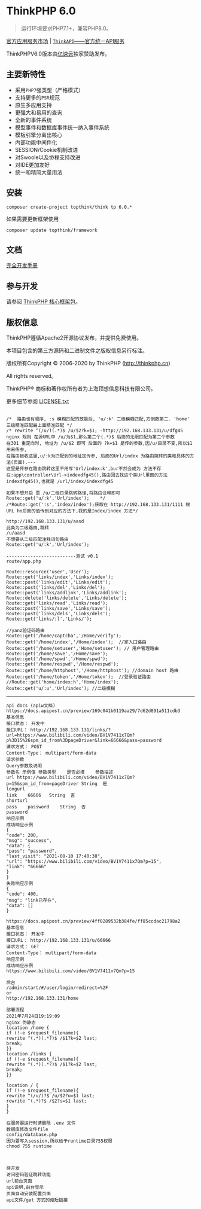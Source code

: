 ThinkPHP 6.0
===============

> 运行环境要求PHP7.1+，兼容PHP8.0。

[官方应用服务市场](https://market.topthink.com) | [`ThinkAPI`——官方统一API服务](https://docs.topthink.com/think-api)

ThinkPHPV6.0版本由[亿速云](https://www.yisu.com/)独家赞助发布。

## 主要新特性

* 采用`PHP7`强类型（严格模式）
* 支持更多的`PSR`规范
* 原生多应用支持
* 更强大和易用的查询
* 全新的事件系统
* 模型事件和数据库事件统一纳入事件系统
* 模板引擎分离出核心
* 内部功能中间件化
* SESSION/Cookie机制改进
* 对Swoole以及协程支持改进
* 对IDE更加友好
* 统一和精简大量用法

## 安装

~~~
composer create-project topthink/think tp 6.0.*
~~~

如果需要更新框架使用
~~~
composer update topthink/framework
~~~

## 文档

[完全开发手册](https://www.kancloud.cn/manual/thinkphp6_0/content)

## 参与开发

请参阅 [ThinkPHP 核心框架包](https://github.com/top-think/framework)。

## 版权信息

ThinkPHP遵循Apache2开源协议发布，并提供免费使用。

本项目包含的第三方源码和二进制文件之版权信息另行标注。

版权所有Copyright © 2006-2020 by ThinkPHP (http://thinkphp.cn)

All rights reserved。

ThinkPHP® 商标和著作权所有者为上海顶想信息科技有限公司。

更多细节参阅 [LICENSE.txt](LICENSE.txt)

~~~

~~~

~~~
/*  路由也有顺序, :s 模糊匹配的放最后, 'u/:k' 二级模糊匹配,方倒数第二. 'home' 三级精准匹配最上面精准匹配 */
/* rewrite ^(/u/)(.*)$ /u/$2?k=$1; -http://192.168.133.131/u/dfg45 nginx 规则 在源URL中 /u/为$1,那么第二个(.*)$ 后面的无限匹配为第二个参数
在301 重定向时, 地址为 /u/$2 即可 后面的 ?k=$1 是传的参数,因/u/目录不变,所以$1 用来传参,
在路由接收这里,u/:k为匹配到的地址加传参, 后面的Url/index 为路由跳转的类和具体的方法(页面).---
这里是传参在路由跳转这里不用写'Url/index:k',bur不然会成为 方法不存在:app\controller\Url->indexdfg45(),路由回去找这个类Url里面的方法indexdfg45(),也就是 /url/index/indexdfg45

如果不想开启 重 /u/二级目录跳转路径,将路由注释即可   Route::get('u/:k','Url/index');    */
/*Route::get(':s','index/index');获取在 http://192.168.133.131/1111 根URL ho后面的值传到对应的方法下,我的是Index/index 方法*/

http://192.168.133.131/u/aasd
此条为二级路由,跳转
/u/aasd
不想要从二级匹配注释词句路由
Route::get('u/:k','Url/index');
~~~


~~~
--------------------------测试 v0.1
route/app.php

Route::resource('user','User');
Route::get('links/index','Links/index');
Route::post('links/edit','Links/edit');
Route::post('links/del','Links/del');
Route::post('links/addlink','Links/addlink');
Route::delete('links/delete','Links/delete');
Route::get('links/read','Links/read');
Route::post('links/save','Links/save');
Route::post('links/dels','Links/dels');
Route::get('links/:l','Links/');

//yanz验证码路由
Route::get('/home/captcha','/Home/verify');
Route::get('/home/index','/Home/index');  //家入口路由
Route::get('/home/setuser','Home/setuser'); // 用户管理路由
Route::get('/home/save','/Home/save');
Route::get('/home/spwd','/Home/spwd');
Route::get('/home/respwd','/Home/respwd');
Route::get('/home/httphost','/Home/httphost'); //domain host 路由
Route::get('/home/token','/Home/token');  //登录验证路由
//Route::get('home/index:h','Home/index');
Route::get('u/:u','Url/index'); //二级模糊
~~~
-------------------------------
~~~
api docs (apiw文档)
https://docs.apipost.cn/preview/169c041b0119aa29/7d62d891a511cdb3
基本信息
接口状态： 开发中
接口URL： http://192.168.133.131/links/?url=https://www.bilibili.com/video/BV1V7411x7Qm?p%3D15%26spm_id_from%3DpageDriver&link=66666&pass=password
请求方式： POST
Content-Type： multipart/form-data
请求参数
Query参数及说明
参数名	示例值	参数类型	是否必填	参数描述
url	https://www.bilibili.com/video/BV1V7411x7Qm?p=15&spm_id_from=pageDriver	String	是
longurl
link	66666	String	否
shorturl
pass	password	String	否
password
响应示例
成功响应示例
{
"code": 200,
"msg": "success",
"data": {
"pass": "password",
"last_visit": "2021-08-10 17:40:38",
"url": "https://www.bilibili.com/video/BV1V7411x7Qm?p=15",
"link": "66666"
}
}
失败响应示例
{
"code": 400,
"msg": "link已存在",
"data": []
}

https://docs.apipost.cn/preview/4ff0289532b384fe/ff85ccdac21798a2
基本信息
接口状态： 开发中
接口URL： http://192.168.133.131/u/66666
请求方式： GET
Content-Type： multipart/form-data
响应示例
成功响应示例
https://www.bilibili.com/video/BV1V7411x7Qm?p=15

后台
/admin/start/#/user/login/redirect=%2F
or 
http://192.168.133.131/home
~~~
~~~
部署流程
2021年7月24日19:19:09
nginx 伪静态
location /home {
if (!-e $request_filename){
rewrite ^(.*)(.*?)$ /$1?k=$2 last;
break;
}}
location /links {
if (!-e $request_filename){
rewrite ^(.*)(.*?)$ /$1?k=$2 last;
break;
}}

location / {
if (!-e $request_filename){
rewrite ^(/u/)?$ /u/$2?u=$1 last;
rewrite ^(.*)?$ /$2?s=$1 last;
}
}

在服务器运行时请删除 .env 文件
数据库修改文件file
config/database.php
因为要写入session,所以给予runtime目录755权限
chmod 755 runtime



~~~

~~~
待开发
访问密码验证跳转功能
url前台页面
api说明,前台显示
页面自动安装配置页面
api文件/get 方式的缩短链接

~~~



